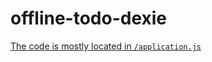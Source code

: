 offline-todo-dexie
==================

[The code is mostly located in `/application.js`](https://github.com/matthew-andrews/offline-todo-dexie/blob/gh-pages/application.js)
